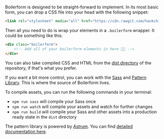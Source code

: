 Boilerform is designed to be straight-forward to implement. In its most basic form, you can drop a CSS file into your head with the following snippet:

```html
<link rel="stylesheet" media="all" href="https://cdn.rawgit.com/hankchizljaw/boilerform/bebf05ab/dist/css/boilerform.min.css" />
```

Then all you need to do is wrap your elements in a `.boilerform` wrapper. It could be something like this: 

```html
<div class="boilerform">
    <!-- Add all of your boilerform elements in here 👍🏼 -->
</div>
```

You can also take compiled CSS and HTML from the [dist directory](https://github.com/hankchizljaw/boilerform/tree/master/dist/) of the repository, if that's what you prefer.

If you want a bit more control, you can work with the [Sass](https://github.com/hankchizljaw/boilerform/tree/master/assets/scss) and [Pattern Library](https://github.com/hankchizljaw/boilerform/tree/master/pattern-library). This is where the source of Boilerform lives.

To compile assets, you can run the following commands in your terminal:

- `npm run sass` will compile your Sass once
- `npm run watch` will compile your assets and watch for further changes
- `npm run build` will compile your Sass and other assets into a production ready state in the `dist` directory

The pattern library is powered by [Astrum](http://astrum.nodividestudio.com/). You can find [detailed documentation here](https://github.com/NoDivide/Astrum).